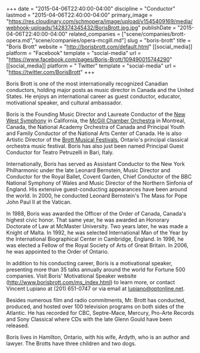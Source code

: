 +++
date = "2015-04-06T22:40:00-04:00"
discipline = "Conductor"
lastmod = "2015-04-06T22:40:00-04:00"
primary_image = "https://res.cloudinary.com/schmopera/image/upload/v1545409169/media/webhook-uploads/1428374345432/BorisBrott.jpg.jpg"
publishDate = "2015-04-06T22:40:00-04:00"
related_companies = ["scene/companies/brott-opera.md","scene/companies/opera-mcgill.md"]
slug = "boris-brott"
title = "Boris Brott"
website = "http://borisbrott.com/default.html"
[[social_media]]
platform = "Facebook"
template = "social-media"
url = "https://www.facebook.com/pages/Boris-Brott/109490015744290"
[[social_media]]
platform = " Twitter"
template = "social-media"
url = "https://twitter.com/BorisBrott"
+++

<p>
	Boris Brott is one of the most internationally recognized Canadian conductors, holding major posts as music director in Canada and the United States. He enjoys an international career as guest conductor, educator, motivational speaker, and cultural ambassador.
</p>
<p>
	Boris is the Founding Music Director and Laureate Conductor of the <a href="http://www.newwestsymphony.org/" target="_blank">New West Symphony</a> in California, the <a href="http://www.ocm-mco.org/" target="_blank">McGill Chamber Orchestra</a> in Montreal, Canada, the National Academy Orchestra of Canada and Principal Youth and Family Conductor of the National Arts Center of Canada. He is also Artistic Director of the <a href="http://www.brottmusic.com/" target="_blank">Brott Musical Festivals</a>, Ontario's principal classical orchestra music festival. Boris has also just been named Principal Guest Conductor for Teatro Petruzelli in Bari, Italy.
</p>
<p>
	Internationally, Boris has served as Assistant Conductor to the New York Philharmonic under the late Leonard Bernstein, Music Director and Conductor for the Royal Ballet, Covent Garden, Chief Conductor of the BBC National Symphony of Wales and Music Director of the Northern Sinfonia of England. His extensive guest-conducting appearances have been around the world. In 2000, he conducted Leonard Bernstein's The Mass for Pope John Paul II at the Vatican.
</p>
<p>
	In 1988, Boris was awarded the Officer of the Order of Canada, Canada's highest civic honor. That same year, he was awarded an Honorary Doctorate of Law at McMaster University. Two years later, he was made a Knight of Malta. In 1992, he was selected International Man of the Year by the International Biographical Center in Cambridge, England. In 1996, he was elected a Fellow of the Royal Society of Arts of Great Britain. In 2006, he was appointed to the Order of Ontario.
</p>
<p>
	In addition to his conducting career, Boris is a motivational speaker, presenting more than 35 talks annually around the world for Fortune 500 companies. Visit Boris' Motivational Speaker website (<a href="http://www.borisbrott.com/ms_index.html">http://www.borisbrott.com/ms_index.html</a>) to learn more, or contact Vincent Lupiano at (201) 651-0747 or via email at <a href="mailto:lupiano@optonline.net">lupiano@optonline.net</a>.
</p>
<p>
	Besides numerous film and radio commitments, Mr. Brott has conducted, produced, and hosted over 100 television programs on both sides of the Atlantic. He has recorded for CBC, Septre-Mace, Mercury, Pro-Arte Records and Sony Classical where CDs with the late Glenn Gould have been released.
</p>
<p>
	Boris lives in Hamilton, Ontario, with his wife, Ardyth, who is an author and lawyer. The Brotts have three children and two dogs.
</p>

